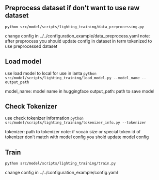 ## Preprocess dataset if don't want to use raw dataset
```python src/model/scripts/lighting_training/data_preprocessing.py```

change config in ../../configuration_example/data_preprocess.yaml
note: after preprocess you should update config in dataset in term tokenized to use preprocessed dataset

## Load model

use load model to local for use in lanta
```python src/model/scripts/lighting_training/load_model.py --model_name --output_path```

model_name: model name in huggingface
output_path: path to save model

## Check Tokenizer

use check tokenizer information
```python src/model/scripts/lighting_training/tokenizer_info.py --tokenizer```

tokenizer: path to tokenizer
note: if vocab size or special token id of tokenizer don't match with model config you shold update model config 

## Train
```python src/model/scripts/lighting_training/train.py```

change config in ../../configuration_example/config.yaml
